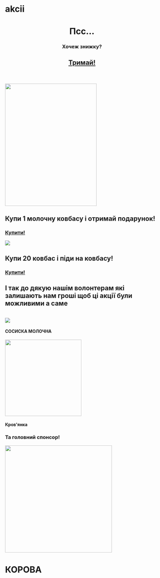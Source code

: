 # akcii
<html>
  <link rel="stylesheet"
  href="style.css">
    <header>
   <h1> Псс...</h1><p><h3> Хочеж знижку?</h3></p><h2><a href="https://www.youtube.com/watch?v=xvFZjo5PgG0">Тримай!</a></h2>
   </header>
   <main>
     <p class="covbas">
     <img src="https://varus.ua/img/product/1140/1140/2638492" width="300px"
     height="400"> <h2 > Купи 1 молочну ковбасу і отримай подарунок!</h2>
     <h3><a href=""> Купити!</a></h3>
     </p>
     <p class="covbas">
     <img src="https://encrypted-tbn0.gstatic.com/images?q=tbn:ANd9GcS1ty9K_DQdNTPkbdnf0h7tL-GI_7xJv21oDS8n3rRMQw&s">
    <h2 > Купи 20 ковбас і піди на ковбасу!</h2>
     <h3><a href="">Купити!</a></h3>
     </p>
   </main>
     <footer>
       <p><h2>І так до дякую нашім волонтерам які залишають нам гроші щоб ці акції були можливими а саме</h2></p>
       <br>
       <img src="https://encrypted-tbn0.gstatic.com/images?q=tbn:ANd9GcSPeG1rjTIaF33eChPrcKb9Y3_Wizfow23atKbfQ1SjEw&s"><br>
       <h4>СОСИСКА МОЛОЧНА</h4>
       <img src="https://c8.alamy.com/comp/CFGFT4/black-pudding-or-blood-sausage-isolated-on-a-white-studio-background-CFGFT4.jpg" width="250px" height="250px"><h4>Кров'янка</h4>
       <h3>Та головний спонсор!</h3>
       <img src="https://cdn.britannica.com/55/174255-050-526314B6/brown-Guernsey-cow.jpg"width="350px" height="350px">
       <h1><b>КОРОВА</b></h1>
     </footer>
</html>
